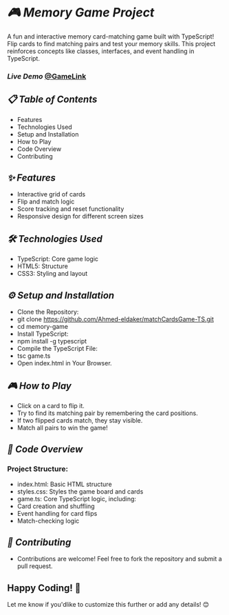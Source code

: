 # *🎮 Memory Game Project*
A fun and interactive memory card-matching game built with TypeScript! Flip cards to find matching pairs and test your memory skills. This project reinforces concepts like classes, interfaces, and event handling in TypeScript.
</br>
### *Live Demo* [@GameLink](https://matchgamecards.netlify.app/) 


## *📋 Table of Contents*

- Features
- Technologies Used
- Setup and Installation
- How to Play
- Code Overview
- Contributing

## *✨ Features*

- Interactive grid of cards
- Flip and match logic
- Score tracking and reset functionality
- Responsive design for different screen sizes

## *🛠️ Technologies Used*

- TypeScript: Core game logic
- HTML5: Structure
- CSS3: Styling and layout
## *⚙️ Setup and Installation*
- Clone the Repository:
- git clone https://github.com/Ahmed-eldaker/matchCardsGame-TS.git
- cd memory-game
- Install TypeScript:
- npm install -g typescript
- Compile the TypeScript File:
- tsc game.ts
- Open index.html in Your Browser.
## *🎮 How to Play*
- Click on a card to flip it.
- Try to find its matching pair by remembering the card positions.
- If two flipped cards match, they stay visible.
- Match all pairs to win the game!
## *🧩 Code Overview*
### **Project Structure:**

- index.html: Basic HTML structure
- styles.css: Styles the game board and cards
- game.ts: Core TypeScript logic, including:
- Card creation and shuffling
- Event handling for card flips
- Match-checking logic
## *🤝 Contributing*
- Contributions are welcome! Feel free to fork the repository and submit a pull request.
## **Happy Coding! 🚀**

Let me know if you'dlike to customize this further or add any details! 😊

